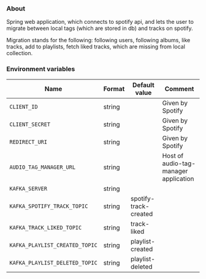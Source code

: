 ### About

Spring web application, which connects to spotify api, and lets the user to migrate between local tags (which are stored in db) and tracks on spotify.

Migration stands for the following: following users, following albums, like tracks, add to playlists, fetch liked tracks, which are missing from local collection.

### Environment variables

| Name                                      | Format   | Default value                                      | Comment                                                    |
|-------------------------------------------|----------|----------------------------------------------------|------------------------------------------------------------|
| `CLIENT_ID`                               | string   |                                                    | Given by Spotify |
| `CLIENT_SECRET`                           | string   |                                                    | Given by Spotify |
| `REDIRECT_URI`                            | string   |                                                    | Given by Spotify |
| `AUDIO_TAG_MANAGER_URL`                   | string   |                                                    | Host of audio-tag-manager application |
| `KAFKA_SERVER`                            | string   |                                                    |  |
| `KAFKA_SPOTIFY_TRACK_TOPIC`               | string   | spotify-track-created                             |  |
| `KAFKA_TRACK_LIKED_TOPIC`                 | string   | track-liked                                       |  |
| `KAFKA_PLAYLIST_CREATED_TOPIC`            | string   | playlist-created                                  |  |
| `KAFKA_PLAYLIST_DELETED_TOPIC`            | string   | playlist-deleted                                  |  |